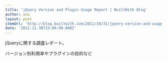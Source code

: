 ```yaml
---
title: 'jQuery Version and Plugin Usage Report | BuiltWith Blog'
author: azu
layout: post
itemUrl: 'http://blog.builtwith.com/2011/10/31/jquery-version-and-usage-report/'
date: '2011-11-30T15:00:00.000Z'
---
```

jQueryに関する調査レポート。

バージョン別利用率やプラグインの目的など
